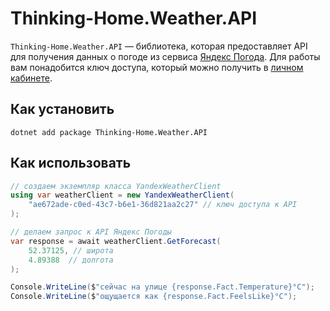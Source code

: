 # Thinking-Home.Weather.API

`Thinking-Home.Weather.API` — библиотека, которая предоставляет API для получения
данных о погоде из сервиса
[Яндекс Погода](https://yandex.ru/dev/weather/doc/ru/concepts/weather-data-api).
Для работы вам понадобится ключ доступа, который можно получить в
[личном кабинете](https://yandex.ru/pogoda/b2b/console/smarthome).

## Как установить

``` shell
dotnet add package Thinking-Home.Weather.API
```

## Как использовать

```csharp
// создаем экземпляр класса YandexWeatherClient
using var weatherClient = new YandexWeatherClient(
    "ae672ade-c0ed-43c7-b6e1-36d821aa2c27" // ключ доступа к API
);

// делаем запрос к API Яндекс Погоды
var response = await weatherClient.GetForecast(
    52.37125, // широта
    4.89388  // долгота
);

Console.WriteLine($"сейчас на улице {response.Fact.Temperature}°C");
Console.WriteLine($"ощущается как {response.Fact.FeelsLike}°C");
```
